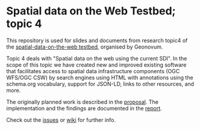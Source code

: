 # Spatial data on the Web Testbed; topic 4

This repository is used for slides and documents from research topic4 of the [spatial-data-on-the-web testbed](http://www.geonovum.nl/onderwerp-artikel/testbed-locatie-data-het-web), organised by Geonovum.

Topic 4 deals with "Spatial data on the web using the current SDI". In the scope of this topic we have created new and improved existing software that facilitates access to spatial data infrastructure components (OGC WFS/OGC CSW) by search engines using HTML with annotations using the schema.org vocabulary, support for JSON-LD, links to other resources, and more. 

The originally planned work is described in the [proposal](Proposal_topic_4_ii_GeoCat_LDF.pdf). The implementation and the findings are documented in the [report](spatial-data-on-the-web-using-sdi-report.pdf).

Check out the [issues](../../issues) or [wiki](../../wiki) for further info.
